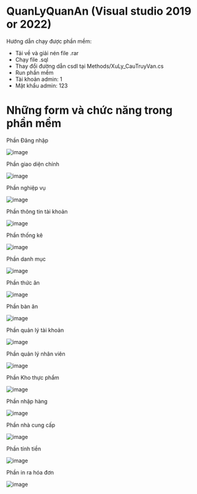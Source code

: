 # QuanLyQuanAn (Visual studio 2019 or 2022)
Hướng dẫn chạy được phần mềm:
- Tải về và giải nén file .rar
- Chạy file .sql
- Thay đổi đường dẫn csdl tại Methods/XuLy_CauTruyVan.cs
- Run phần mềm
- Tài khoản admin: 1
- Mật khẩu admin: 123
# Những form và chức năng trong phần mềm
Phần Đăng nhập

![image](https://github.com/thongthai2211/QuanLyQuanAn/assets/86780616/067fe5d4-91a5-48b2-85d4-3d51ae430dd7)

Phần giao diện chính

![image](https://github.com/thongthai2211/QuanLyQuanAn/assets/86780616/a66c52ab-1e7f-45e0-9a31-4642d20deecd)

Phần nghiệp vụ

![image](https://github.com/thongthai2211/QuanLyQuanAn/assets/86780616/dbe336a2-22f3-4477-a56b-a8f0b95436f1)

Phần thông tin tài khoản

![image](https://github.com/thongthai2211/QuanLyQuanAn/assets/86780616/2b8e8468-5f7b-4118-8b5f-43b154871857)

Phần thống kê

![image](https://github.com/thongthai2211/QuanLyQuanAn/assets/86780616/1aca89e3-051c-48a6-a4c6-581261e0c291)

Phần danh mục

![image](https://github.com/thongthai2211/QuanLyQuanAn/assets/86780616/27233de3-ac90-4a02-a454-ed163f4b8046)

Phần thức ăn

![image](https://github.com/thongthai2211/QuanLyQuanAn/assets/86780616/e35c891f-d805-4d91-b27f-792dd428b264)

Phần bàn ăn

![image](https://github.com/thongthai2211/QuanLyQuanAn/assets/86780616/0af2258c-5926-430e-97d8-5e920a857cf2)

Phần quản lý tài khoản

![image](https://github.com/thongthai2211/QuanLyQuanAn/assets/86780616/d9e5df65-9227-4cd1-9e0e-d0498ecdf941)

Phần quản lý nhân viên

![image](https://github.com/thongthai2211/QuanLyQuanAn/assets/86780616/b19ee7f2-0c66-41c0-b6ff-d5b22c802f07)

Phần Kho thực phẩm

![image](https://github.com/thongthai2211/QuanLyQuanAn/assets/86780616/84ce7464-0f15-4277-b39b-9f5e0cd8e42d)

Phần nhập hàng

![image](https://github.com/thongthai2211/QuanLyQuanAn/assets/86780616/2fa92a8c-6afc-4cd3-8786-32154c578b6a)

Phần nhà cung cấp

![image](https://github.com/thongthai2211/QuanLyQuanAn/assets/86780616/f48a53b1-a043-49c5-9772-e4ffa75f132b)

Phần tính tiền

![image](https://github.com/thongthai2211/QuanLyQuanAn/assets/86780616/515b06e6-31b3-439d-bfff-bd6236568b2b)

Phần in ra hóa đơn

![image](https://github.com/thongthai2211/QuanLyQuanAn/assets/86780616/724295d3-3870-4cfa-a0ac-96d0e33514d5)
